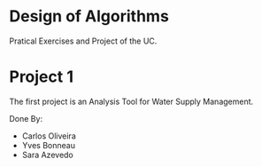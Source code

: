 # Design of Algorithms
Pratical Exercises and Project of the UC. 

# Project 1 
The first project is an Analysis Tool for Water Supply Management.

Done By:
- Carlos Oliveira
- Yves Bonneau
- Sara Azevedo

